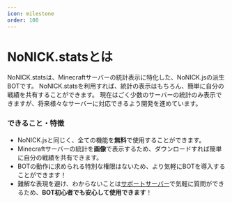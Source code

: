 ```yaml
---
icon: milestone 
order: 100
---
```


# NoNICK.statsとは
NoNICK.statsは、Minecraftサーバーの統計表示に特化した、NoNICK.jsの派生BOTです。
NoNICK.statsを利用すれば、統計の表示はもちろん、簡単に自分の戦績を共有することができます。
現在はごく少数のサーバーの統計のみ表示できますが、将来様々なサーバーに対応できるよう開発を進めています。

### できること・特徴

* NoNICK.jsと同じく、全ての機能を**無料**で使用することができます。
* Minecraftサーバーの統計を**画像**で表示するため、ダウンロードすれば簡単に自分の戦績を共有できます。
* BOTの動作に求められる特別な権限はないため、より気軽にBOTを導入することができます！
* 難解な表現を避け、わからないことは[サポートサーバー](https://discord.gg/6YJFzppp3x)で気軽に質問ができるため、**BOT初心者でも安心して使用できます**！